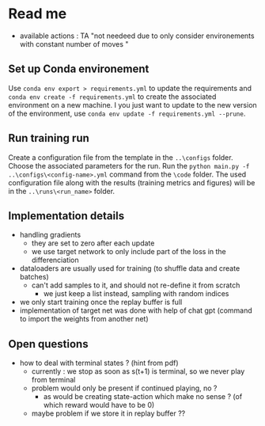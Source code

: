 # Read me 
- available actions : TA "not needeed due to only consider environements with constant number of moves "

## Set up Conda environement
Use `conda env export > requirements.yml` to update the requirements and `conda env create -f requirements.yml` to create the associated environment on a new machine. I you just want to update to the new version of the environment, use `conda env update -f requirements.yml --prune`.  

## Run training run
Create a configuration file from the template in the `..\configs` folder. Choose the associated parameters for the run. Run the `python main.py -f ..\configs\<config-name>.yml` command from the `\code` folder. The used configuration file along with the results (training metrics and figures) will be in the `..\runs\<run_name>` folder. 

## Implementation details 
* handling gradients 
  * they are set to zero after each update
  * we use target network to only include part of the loss in the differenciation 
* dataloaders are usually used for training (to shuffle data and create batches)
  * can't add samples to it, and should not re-define it from scratch 
    * we just keep a list instead, sampling with random indices 
* we only start training once the replay buffer is full 
* implementation of target net was done with help of chat gpt (command to import the weights from another net)



## Open questions 
* how to deal with terminal states ? (hint from pdf)
  * currently : we stop as soon as s(t+1) is terminal, so we never play from terminal 
  * problem would only be present if continued playing, no ? 
    * as would be creating state-action which make no sense ? (of which reward would have to be 0)
  * maybe problem if we store it in replay buffer ??


